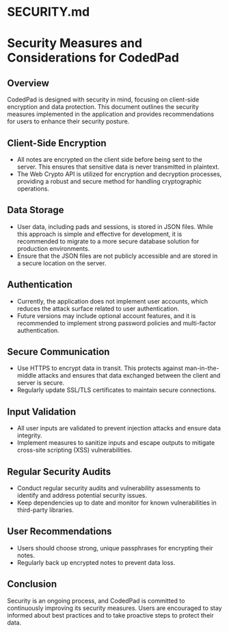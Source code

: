 # SECURITY.md

# Security Measures and Considerations for CodedPad

## Overview
CodedPad is designed with security in mind, focusing on client-side encryption and data protection. This document outlines the security measures implemented in the application and provides recommendations for users to enhance their security posture.

## Client-Side Encryption
- All notes are encrypted on the client side before being sent to the server. This ensures that sensitive data is never transmitted in plaintext.
- The Web Crypto API is utilized for encryption and decryption processes, providing a robust and secure method for handling cryptographic operations.

## Data Storage
- User data, including pads and sessions, is stored in JSON files. While this approach is simple and effective for development, it is recommended to migrate to a more secure database solution for production environments.
- Ensure that the JSON files are not publicly accessible and are stored in a secure location on the server.

## Authentication
- Currently, the application does not implement user accounts, which reduces the attack surface related to user authentication.
- Future versions may include optional account features, and it is recommended to implement strong password policies and multi-factor authentication.

## Secure Communication
- Use HTTPS to encrypt data in transit. This protects against man-in-the-middle attacks and ensures that data exchanged between the client and server is secure.
- Regularly update SSL/TLS certificates to maintain secure connections.

## Input Validation
- All user inputs are validated to prevent injection attacks and ensure data integrity.
- Implement measures to sanitize inputs and escape outputs to mitigate cross-site scripting (XSS) vulnerabilities.

## Regular Security Audits
- Conduct regular security audits and vulnerability assessments to identify and address potential security issues.
- Keep dependencies up to date and monitor for known vulnerabilities in third-party libraries.

## User Recommendations
- Users should choose strong, unique passphrases for encrypting their notes.
- Regularly back up encrypted notes to prevent data loss.

## Conclusion
Security is an ongoing process, and CodedPad is committed to continuously improving its security measures. Users are encouraged to stay informed about best practices and to take proactive steps to protect their data.